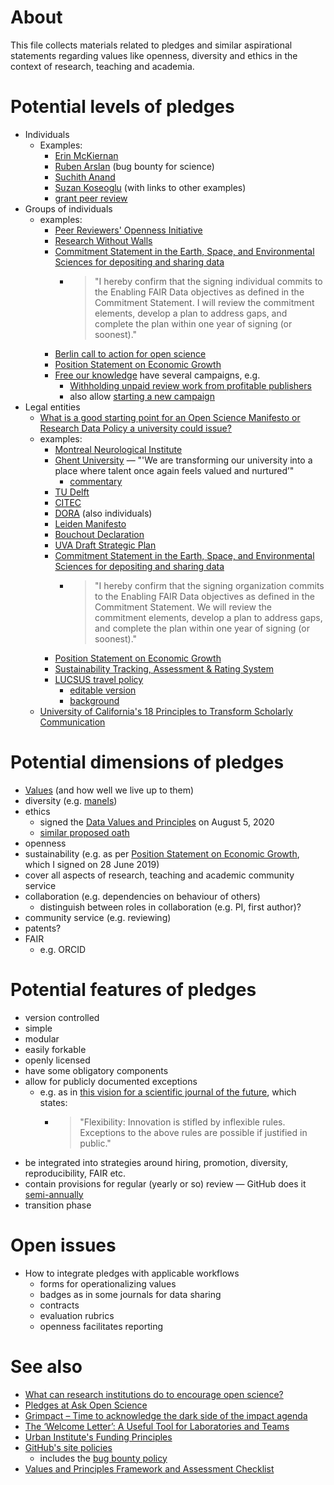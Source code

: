 # About

This file collects materials related to pledges and similar aspirational statements regarding values like openness, diversity and ethics in the context of research, teaching and academia.

# Potential levels of pledges

* Individuals
  - Examples:
    - [Erin McKiernan](https://twitter.com/emckiernan13/status/668885842094522369)
    - [Ruben Arslan](https://rubenarslan.github.io/bug_bounty.html) (bug bounty for science)
    - [Suchith Anand](https://opensourcegeospatial.icaci.org/2017/07/the-pledge-i-support-open-principles-for-science-and-education-for-building-a-better-world-for-everyone/)
    - [Suzan Koseoglu](https://differentreadings.com/2015/12/01/an-open-pledge/) (with links to other examples)
    - [grant peer review](https://ask-open-science.org/835)
* Groups of individuals
  - examples:
    - [Peer Reviewers' Openness Initiative](https://opennessinitiative.org/)
    - [Research Without Walls](http://www.researchwithoutwalls.org/451)
    - [Commitment Statement in the Earth, Space, and Environmental Sciences for depositing and sharing data](http://www.copdess.org/enabling-fair-data-project/commitment-to-enabling-fair-data-in-the-earth-space-and-environmental-sciences/)
      - > "I hereby confirm that the signing individual commits to the Enabling FAIR Data objectives as defined in the Commitment Statement. I will review the commitment elements, develop a plan to address gaps, and complete the plan within one year of signing (or soonest)."
    - [Berlin call to action for open science](https://en.wikiversity.org/wiki/Wikimedia_Deutschland/Open_Science_Fellows_Program/Berlin_Call_to_Action)
    - [Position Statement on Economic Growth](https://steadystate.org/act/sign-the-position/endorsements-and-signatures/view-all-individual-signatures/)
    - [Free our knowledge](https://www.freeourknowledge.org) have several campaigns, e.g.
      - [Withholding unpaid review work from profitable publishers](https://github.com/FreeOurKnowledge/discussion/issues/9)
      - also allow [starting a new campaign](https://www.freeourknowledge.org/campaign/create-your-own-campaign)
* Legal entities
  - [What is a good starting point for an Open Science Manifesto or Research Data Policy a university could issue?](https://ask-open-science.org/1060)
  - examples:
    - [Montreal Neurological Institute](https://openscienceneuro.org/)
    - [Ghent University](https://www.ugent.be/en/news-events/ghent-university-talent-rat-race-transformation-career-evaluation-model.htm) &mdash; "'We are transforming our university into a place where talent once again feels valued and nurtured’"
      - [commentary](https://www.insidehighered.com/news/2019/01/23/ghent-university-belgium-embraces-new-approach-faculty-evaluation-less-focused#.XE6ivx11n2k.twitter)
    - [TU Delft](https://doi.org/10.4233/uuid:f2faff07-408f-4cec-bd87-0919c9e4c26f)
    - [CITEC](https://www.cit-ec.de/en/open-science/manifesto)
    - [DORA](https://sfdora.org/signers/) (also individuals)
    - [Leiden Manifesto](http://www.leidenmanifesto.org/)
    - [Bouchout Declaration](http://www.bouchoutdeclaration.org/signatories/organizations/)
    - [UVA Draft Strategic Plan](https://bov.virginia.edu/system/files/public/meetings/190524_Draft%20Strategic%20Plan.pdf)
    - [Commitment Statement in the Earth, Space, and Environmental Sciences for depositing and sharing data](http://www.copdess.org/enabling-fair-data-project/commitment-to-enabling-fair-data-in-the-earth-space-and-environmental-sciences/)
      - > "I hereby confirm that the signing organization commits to the Enabling FAIR Data objectives as defined in the Commitment Statement. We will review the commitment elements, develop a plan to address gaps, and complete the plan within one year of signing (or soonest)."
    - [Position Statement on Economic Growth](https://steadystate.org/act/sign-the-position/endorsements-and-signatures/organization-list/)
    - [Sustainability Tracking, Assessment & Rating System](https://stars.aashe.org/)
    - [LUCSUS travel policy](http://web.archive.org/web/20191207070441/https://www.lucsus.lu.se/article/lucsus-presents-new-travel-policy-to-reduce-work-related-emissions)
      - [editable version](https://docs.google.com/document/d/1ZVRjoQAzWsx4e9okCP00d9rvXA28776hgiNTjZaDYko/edit)
      - [background](http://web.archive.org/web/20190717041419/http://www.kimnicholas.com/academics-flying-less.html)
  - [University of California's 18 Principles to Transform Scholarly Communication](https://senate.universityofcalifornia.edu/_files/committees/ucolasc/scholcommprinciples-20180425.pdf)

# Potential dimensions of pledges

* [Values](https://humetricshss.org/our-work/values/) (and how well we live up to them)
* diversity (e.g. [manels](https://www.nih.gov/about-nih/who-we-are/nih-director/statements/time-end-manel-tradition))
* ethics
  - signed the [Data Values and Principles](https://datapractices.org/manifesto/) on August 5, 2020
  - [similar proposed oath](https://teachdatascience.com/oath/)
* openness
* sustainability (e.g. as per [Position Statement on Economic Growth](https://steadystate.org/act/sign-the-position/read-the-position-statement/), which I signed on 28 June 2019)
* cover all aspects of research, teaching and academic community service
* collaboration (e.g. dependencies on behaviour of others)
  - distinguish between roles in collaboration (e.g. PI, first author)?
* community service (e.g. reviewing)
* patents?
* FAIR
  - e.g. ORCID

# Potential features of pledges

* version controlled
* simple
* modular
* easily forkable
* openly licensed
* have some obligatory components
* allow for publicly documented exceptions
  - e.g. as in [this vision for a scientific journal of the future](https://en.wikiversity.org/w/index.php?title=Wikiversity:Journal_of_the_future&oldid=1838552#Core_criteria), which states:
    - > "Flexibility: Innovation is stifled by inflexible rules. Exceptions to the above rules are possible if justified in public."
* be integrated into strategies around hiring, promotion, diversity, reproducibility, FAIR etc.
* contain provisions for regular (yearly or so) review &mdash; GitHub does it [semi-annually](http://web.archive.org/web/20200805040931/https://github.com/github/site-policy#how-often-will-github-review-these-policies)
* transition phase

# Open issues
* How to integrate pledges with applicable workflows
  - forms for operationalizing values
  - badges as in some journals for data sharing
  - contracts
  - evaluation rubrics
  - openness facilitates reporting

# See also
* [What can research institutions do to encourage open science?](https://ask-open-science.org/882)
* [Pledges at Ask Open Science](https://ask-open-science.org/tag/pledges)
* [Grimpact – Time to acknowledge the dark side of the impact agenda](https://blogs.lse.ac.uk/impactofsocialsciences/2019/05/28/grimpact-time-to-acknowledge-the-dark-side-of-the-impact-agenda/)
* [The ‘Welcome Letter’: A Useful Tool for Laboratories and Teams](https://www.ncbi.nlm.nih.gov/pmc/articles/PMC5479682/)
* [Urban Institute's Funding Principles](https://www.urban.org/aboutus/our-funding/funding-principles)
* [GitHub's site policies](https://github.com/github/site-policy) 
  - includes the [bug bounty policy](https://bounty.github.com/)
* [Values and Principles Framework and Assessment Checklist](https://commonplace.knowledgefutures.org/pub/5se1i1qy/release/4)
